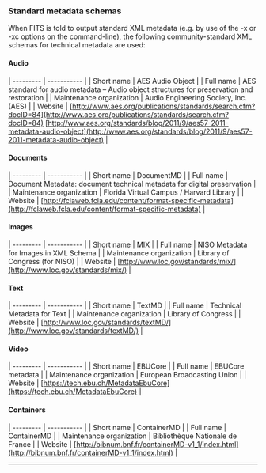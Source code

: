 ### Standard metadata schemas
When FITS is told to output standard XML metadata (e.g. by use of the -x or -xc options on the command-line), the following community-standard XML schemas for technical metadata are used: 

#### Audio

| --------- | ----------- |
| Short name | AES Audio Object  |
| Full name  | AES standard for audio metadata – Audio object structures for preservation and restoration |
| Maintenance organization | Audio Engineering Society, Inc. (AES)  |
| Website    | [http://www.aes.org/publications/standards/search.cfm?docID=84](http://www.aes.org/publications/standards/search.cfm?docID=84) [http://www.aes.org/standards/blog/2011/9/aes57-2011-metadata-audio-object](http://www.aes.org/standards/blog/2011/9/aes57-2011-metadata-audio-object) |


#### Documents

| ---------  | ----------- |
| Short name | DocumentMD   |
| Full name  | Document Metadata: document technical metadata for digital preservation  |
| Maintenance organization | Florida Virtual Campus / Harvard Library   |
| Website    | [http://fclaweb.fcla.edu/content/format-specific-metadata](http://fclaweb.fcla.edu/content/format-specific-metadata) |


#### Images

| ---------  | ----------- |
| Short name | MIX  |
| Full name  | NISO Metadata for Images in XML Schema |
| Maintenance organization | Library of Congress (for NISO)   |
| Website    | [http://www.loc.gov/standards/mix/](http://www.loc.gov/standards/mix/) |


#### Text

| ---------  | ----------- |
| Short name | TextMD  |
| Full name  | Technical Metadata for Text  |
| Maintenance organization | Library of Congress  |
| Website    | [http://www.loc.gov/standards/textMD/](http://www.loc.gov/standards/textMD/) |


#### Video

| ---------  | ----------- |
| Short name | EBUCore   |
| Full name  | EBUCore  metadata |
| Maintenance organization | European Broadcasting Union   |
| Website    | [https://tech.ebu.ch/MetadataEbuCore](https://tech.ebu.ch/MetadataEbuCore) |


#### Containers

| ---------  | ----------- |
| Short name | ContainerMD   |
| Full name  | ContainerMD  |
| Maintenance organization | Bibliothèque Nationale de France   |
| Website    | [http://bibnum.bnf.fr/containerMD-v1_1/index.html](http://bibnum.bnf.fr/containerMD-v1_1/index.html) |

---
